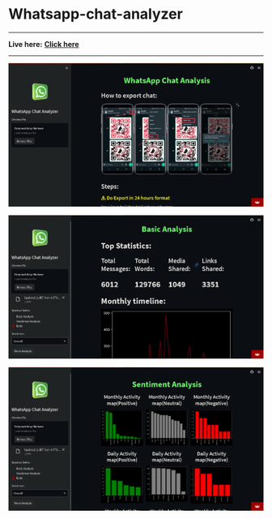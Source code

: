 # Whatsapp-chat-analyzer
---
**Live here:** **[Click here](https://whats-chat-analyzer-dhiraj-sahani.streamlit.app/)**

---


![1683383201374](image/README/1683383201374.png)

![1683383337149](image/README/1683383337149.png)

![1683383371403](image/README/1683383371403.png)